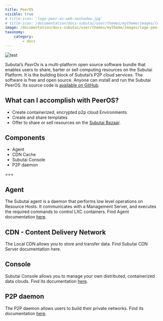 ```yaml
---
title: PeerOS
visible: true
# title-icon: 'logo-peer-os-web-noshadow.jpg'
# title-icon: /documentation/docs-subutai/user/themes/mytheme/images/logo-peer-os-web-noshadow.jpg
image: /documentation/docs-subutai/user/themes/mytheme/images/logo-peer-os-web-noshadow.jpg
taxonomy:
    category:
        - docs
---
```


![test](/documentation/docs-subutai/user/themes/mytheme/images/logo-peer-os-web-noshadow.jpg)

Subutai’s *PeerOs* is a multi-platform open source software bundle that enables users to share, barter or sell computing resources on the Subutai Platform. It is the building block of Subutai’s P2P cloud services. The software is free and open source. Anyone can install and run the Subutai PeerOS. Its source code is [available on GitHub](https://github.com/subutai-io/peer-os/).

## What can I accomplish with PeerOS?

*    Create containerized, encrypted p2p cloud Environments
*    Create and share templates
*    Offer to share or sell resources on the [Subutai Bazaar](https://bazaar.subutai.io).

## Components

*    Agent
*    CDN Cache
*    Subutai Console
*    P2P daemon

===

## Agent

The Subutai agent is a daemon that performs low level operations on Resource Hosts. It communicates with a Management Server, and executes the required commands to control LXC containers. Find Agent documentation [here](../projects/agent).

## CDN - Content Delivery Network

The Local CDN allows you to store and transfer data. Find Subutai CDN Server documentation here.

## Console

Subutai Console allows you to manage your own distributed, containerized data clouds. Find its documentation [here](console).

## P2P daemon

The P2P daemon allows users to build their private networks. Find its documentation [here](../companion-software/p2p).

